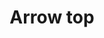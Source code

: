 ---
title: Arrow top
categories:
tags:
icon: arrow-top
svg: '<svg xmlns="http://www.w3.org/2000/svg" width="24" height="24" fill="none" viewBox="0 0 24 24" stroke-width="1.5" stroke-linecap="round" stroke-linejoin="round" stroke="currentColor"><path d="M12 19.5v-15m0 0-6 5.625M12 4.5l6 5.625"/></svg>'
---